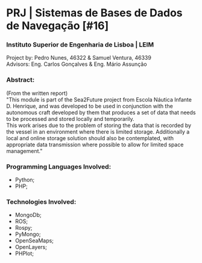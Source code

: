 # PRJ | Sistemas de Bases de Dados de Navegação [#16]
### Instituto Superior de Engenharia de Lisboa | LEIM
Project by: Pedro Nunes, 46322 & Samuel Ventura, 46339 <br>
Advisors: Eng. Carlos Gonçalves & Eng. Mário Assunção

### Abstract:
(From the written report) <br>
"This module is part of the Sea2Future project from Escola Náutica Infante D. Henrique, and was developed to be used in conjunction with the autonomous craft developed by them that produces a set of data that needs to be processed and stored locally and temporarily. <br>
This work arises due to the problem of storing the data that is recorded by the vessel in an environment where there is limited storage. Additionally a local and online storage solution should also be contemplated, with appropriate data transmission where possible to allow for limited space management."<br>

### Programming Languages Involved:
* Python;
* PHP;

### Technologies Involved:
* MongoDb;
* ROS;
* Rospy;
* PyMongo;
* OpenSeaMaps;
* OpenLayers;
* PHPlot;
